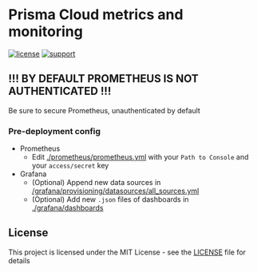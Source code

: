 # Prisma Cloud metrics and monitoring

[![license](https://img.shields.io/badge/license-MIT-blue.svg)](./LICENSE) [![support](https://img.shields.io/badge/Support%20Level-Community-yellowgreen)](./SUPPORT.md)

## !!! BY DEFAULT PROMETHEUS IS NOT AUTHENTICATED !!!
Be sure to secure Prometheus, unauthenticated by default

### Pre-deployment config
* Prometheus
    * Edit [./prometheus/prometheus.yml](./prometheus/prometheus.yml) with your `Path to Console` and your `access/secret` key
* Grafana
    * (Optional) Append new data sources in [/grafana/provisioning/datasources/all_sources.yml](./grafana/provisioning/datasources/all_sources.yml)
    * (Optional) Add new `.json` files of dashboards in [./grafana/dashboards](./grafana/dashboards/)

## License
This project is licensed under the MIT License - see the [LICENSE](./LICENSE) file for details